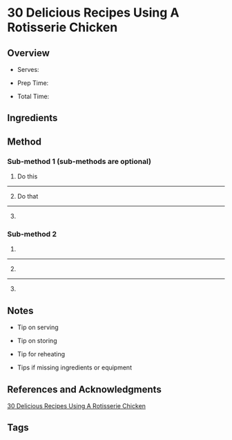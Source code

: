 # 30 Delicious Recipes Using A Rotisserie Chicken

## Overview

- Serves:

- Prep Time:

- Total Time:

## Ingredients



## Method

### Sub-method 1 (sub-methods are optional)

1. Do this
---
2. Do that
---
3.

### Sub-method 2

1.
---
2.
---
3.

## Notes

- Tip on serving

- Tip on storing

- Tip for reheating

- Tips if missing ingredients or equipment

## References and Acknowledgments

[30 Delicious Recipes Using A Rotisserie Chicken](http://retrohousewifegoesgreen.com/2017/02/30-delicious-recipes-using-a-rotisserie-chicken/)

## Tags


